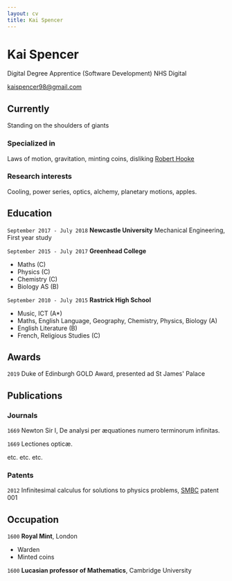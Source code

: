```yaml
---
layout: cv
title: Kai Spencer
---
```

# Kai Spencer
Digital Degree Apprentice (Software Development) NHS Digital

kaispencer98@gmail.com

## Currently

Standing on the shoulders of giants

### Specialized in

Laws of motion, gravitation, minting coins, disliking [Robert Hooke](http://en.wikipedia.org/wiki/Robert_Hooke)


### Research interests

Cooling, power series, optics, alchemy, planetary motions, apples.


## Education

`September 2017 - July 2018`
__Newcastle University__
Mechanical Engineering, First year study

`September 2015 - July 2017`
__Greenhead College__
- Maths (C)
- Physics (C)
- Chemistry (C)
- Biology AS (B)

`September 2010 - July 2015`
__Rastrick High School__
- Music, ICT (A*)
- Maths, English Language, Geography, Chemistry, Physics, Biology (A)
- English Literature (B)
- French, Religious Studies (C)



## Awards

`2019`
Duke of Edinburgh GOLD Award, presented ad St James' Palace



## Publications

<!-- A list is also available [online](http://scholar.google.co.uk/citations?user=LTOTl0YAAAAJ) -->

### Journals

`1669`
Newton Sir I, De analysi per æquationes numero terminorum infinitas. 

`1669`
Lectiones opticæ.

etc. etc. etc.

### Patents

`2012`
Infinitesimal calculus for solutions to physics problems, [SMBC](http://www.techdirt.com/articles/20121011/09312820678/if-patents-had-been-around-time-newton.shtml) patent 001


## Occupation

`1600`
__Royal Mint__, London

- Warden
- Minted coins

`1600`
__Lucasian professor of Mathematics__, Cambridge University



<!-- ### Footer

Last updated: May 2013 -->


